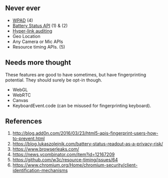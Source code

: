 ## Never ever
* [WPAD](https://en.wikipedia.org/wiki/Web_Proxy_Autodiscovery_Protocol) (4)
* [Battery Status API](https://www.w3.org/TR/battery-status/) (1) & (2)
* [Hyper-link auditing](https://html.spec.whatwg.org/multipage/semantics.html#hyperlink-auditing)
* Geo Location
* Any Camera or Mic APIs
* Resource timing APIs. (5)

## Needs more thought
These features are good to have sometimes, but have fingerprinting potential. They should surely be opt-in though.
* WebGL
* WebRTC
* Canvas
* KeyboardEvent.code (can be misused for fingerprinting keyboard).


## References
1. http://blog.add0n.com/2016/03/23/html5-apis-fingerprint-users-how-to-prevent.html
2. https://blog.lukaszolejnik.com/battery-status-readout-as-a-privacy-risk/
3. https://www.browserleaks.com/
4. https://news.ycombinator.com/item?id=12167209
5. https://github.com/w3c/resource-timing/issues/64
6. https://www.chromium.org/Home/chromium-security/client-identification-mechanisms